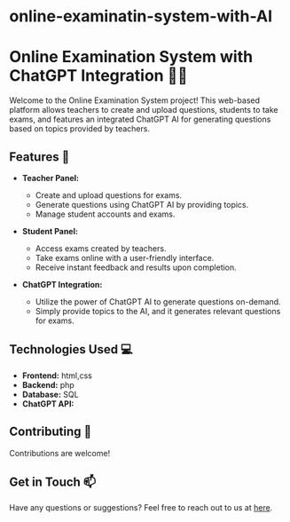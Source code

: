 # online-examinatin-system-with-AI
# Online Examination System with ChatGPT Integration 📝🤖

Welcome to the Online Examination System project! This web-based platform allows teachers to create and upload questions, students to take exams, and features an integrated ChatGPT AI for generating questions based on topics provided by teachers.

## Features 🚀

- **Teacher Panel:**
  - Create and upload questions for exams.
  - Generate questions using ChatGPT AI by providing topics.
  - Manage student accounts and exams.

- **Student Panel:**
  - Access exams created by teachers.
  - Take exams online with a user-friendly interface.
  - Receive instant feedback and results upon completion.

- **ChatGPT Integration:**
  - Utilize the power of ChatGPT AI to generate questions on-demand.
  - Simply provide topics to the AI, and it generates relevant questions for exams.

## Technologies Used 💻

- **Frontend:** html,css
- **Backend:** php
- **Database:** SQL
- **ChatGPT API:**

## Contributing 🤝

Contributions are welcome!

## Get in Touch 📫

Have any questions or suggestions? Feel free to reach out to us at [here](mailto:amanuelt212@gmail.com).
